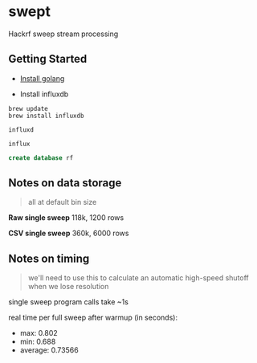 # swept
Hackrf sweep stream processing

## Getting Started

- [Install golang](https://golang.org/doc/install)

- Install influxdb

```shell script
brew update
brew install influxdb
```

```shell script
influxd
```

```shell script
influx
```
```sql
create database rf
```

## Notes on data storage

> all at default bin size

**Raw single sweep**
118k, 1200 rows

**CSV single sweep**
360k, 6000 rows

## Notes on timing
> we'll need to use this to calculate an automatic high-speed shutoff when we lose resolution

single sweep program calls take ~1s

real time per full sweep after warmup (in seconds): 
 - max: 0.802 
 - min: 0.688 
 - average: 0.73566
